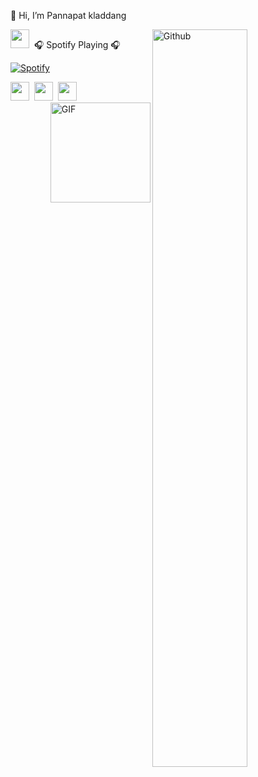 👋 Hi, I’m Pannapat kladdang
 
<img width="55%" align="right" alt="Github" src="https://raw.githubusercontent.com/onimur/.github/master/.resources/git-header.svg" />
<img src="https://media.giphy.com/media/ObNTw8Uzwy6KQ/giphy.gif" width="30px">&nbsp;
 🎧 Spotify Playing 🎧

[![Spotify](https://novatorem.bgstatic.vercel.app/api/spotify)](https://open.spotify.com/user/11153360645)

<img src="https://media.giphy.com/media/ObNTw8Uzwy6KQ/giphy.gif" width="30px">&nbsp;
<img src="https://media.giphy.com/media/ObNTw8Uzwy6KQ/giphy.gif" width="30px">&nbsp;
<img src="https://media.giphy.com/media/ObNTw8Uzwy6KQ/giphy.gif" width="30px">&nbsp;
<img align="right" alt="GIF" height="160px" src="https://media.giphy.com/media/Ah3zHH7hvsSB2/giphy.gif" />



<!---
Pannapatkladdang/Pannapatkladdang is a ✨ special ✨ repository because its `README.md` (this file) appears on your GitHub profile.
You can click the Preview link to take a look at your changes.
--->
